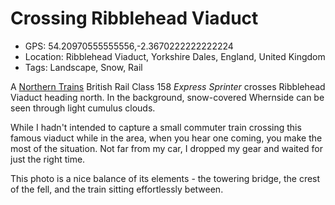 # Crossing Ribblehead Viaduct

- GPS: 54.20970555555556,-2.3670222222222224
- Location: Ribblehead Viaduct, Yorkshire Dales, England, United Kingdom
- Tags: Landscape, Snow, Rail

A [Northern Trains](https://en.wikipedia.org/wiki/Northern_Trains) British Rail Class 158 *Express Sprinter* crosses Ribblehead Viaduct heading north. In the background, snow-covered Whernside can be seen through light cumulus clouds.

While I hadn't intended to capture a small commuter train crossing this famous viaduct while in the area, when you hear one coming, you make the most of the situation. Not far from my car, I dropped my gear and waited for just the right time.

This photo is a nice balance of its elements - the towering bridge, the crest of the fell, and the train sitting effortlessly between.
